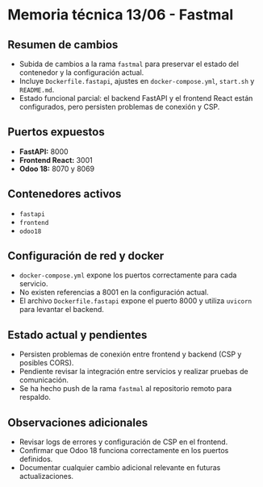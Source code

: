 # Memoria técnica 13/06 - Fastmal

## Resumen de cambios
- Subida de cambios a la rama `fastmal` para preservar el estado del contenedor y la configuración actual.
- Incluye `Dockerfile.fastapi`, ajustes en `docker-compose.yml`, `start.sh` y `README.md`.
- Estado funcional parcial: el backend FastAPI y el frontend React están configurados, pero persisten problemas de conexión y CSP.

## Puertos expuestos
- **FastAPI:** 8000
- **Frontend React:** 3001
- **Odoo 18:** 8070 y 8069

## Contenedores activos
- `fastapi`
- `frontend`
- `odoo18`

## Configuración de red y docker
- `docker-compose.yml` expone los puertos correctamente para cada servicio.
- No existen referencias a 8001 en la configuración actual.
- El archivo `Dockerfile.fastapi` expone el puerto 8000 y utiliza `uvicorn` para levantar el backend.

## Estado actual y pendientes
- Persisten problemas de conexión entre frontend y backend (CSP y posibles CORS).
- Pendiente revisar la integración entre servicios y realizar pruebas de comunicación.
- Se ha hecho push de la rama `fastmal` al repositorio remoto para respaldo.

## Observaciones adicionales
- Revisar logs de errores y configuración de CSP en el frontend.
- Confirmar que Odoo 18 funciona correctamente en los puertos definidos.
- Documentar cualquier cambio adicional relevante en futuras actualizaciones.